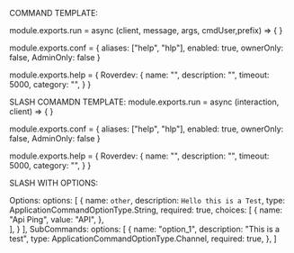 COMMAND TEMPLATE:

module.exports.run = async (client, message, args, cmdUser,prefix) => {
}

module.exports.conf = {
   aliases: ["help", "hlp"],
   enabled: true,
   ownerOnly: false,
   AdminOnly: false
}

module.exports.help = {
  Roverdev: {
      name: "",
      description: "",
      timeout: 5000,
      category: "",
    }
}

SLASH COMAMDN TEMPLATE: 
module.exports.run = async (interaction, client) => {
}

module.exports.conf = {
   aliases: ["help", "hlp"],
   enabled: true,
   ownerOnly: false,
   AdminOnly: false
}

module.exports.help = {
  Roverdev: {
      name: "",
      description: "",
      timeout: 5000,
      category: "",
    }
}

SLASH WITH OPTIONS: 

Options: 
      options: [
           {
              name: `other`,
              description: `Hello this is a Test`,
              type: ApplicationCommandOptionType.String,
              required: true,
              choices: [
                {
                    name: "Api Ping",
                    value: "API",
                  },              
              ],
           }
      ],
      SubCommands: 
         options: [
              {
                name: "option_1",
                description: "This is a test",
                type: ApplicationCommandOptionType.Channel,
                required: true,
              },
            ]